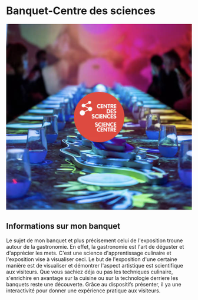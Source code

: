 # Banquet-Centre des sciences 
![photo](Centre_des_sciences/media/centre.jpg)
## Informations sur mon banquet  
Le sujet de mon banquet et plus précisement celui de l'exposition troune autour de la gastronomie.
En effet, la gastronomie est l'art de déguster et d'apprécier les mets. C'est une science d'apprentissage culinaire et l'exposition vise 
à visualiser ceci. Le but de l'exposition d'une certaine manière est de visualiser et démontrer l'aspect artistique est scientifique aux visiteurs.
Que vous sachiez déja ou pas les techniques culinaire, s'enrichire en avantage sur la cuisine ou sur la technologie derriere les banquets reste une
découverte. Grâce au dispositifs présenter, il ya une interactivité pour donner une expérience pratique aux visiteurs.



